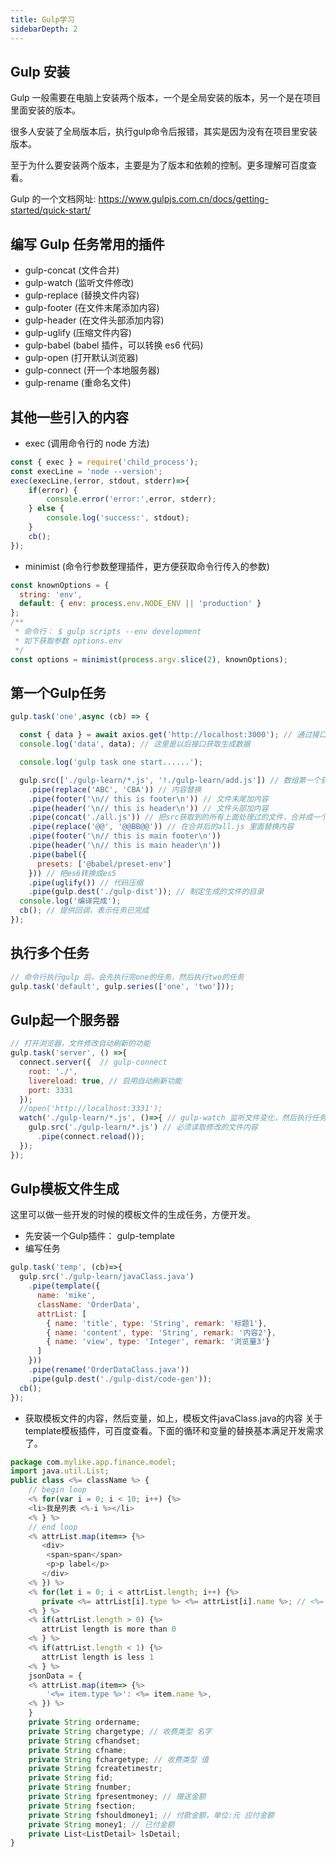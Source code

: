 ```yaml
---
title: Gulp学习
sidebarDepth: 2
---
```


## Gulp 安装
Gulp 一般需要在电脑上安装两个版本，一个是全局安装的版本，另一个是在项目里面安装的版本。

很多人安装了全局版本后，执行gulp命令后报错，其实是因为没有在项目里安装版本。

至于为什么要安装两个版本，主要是为了版本和依赖的控制。更多理解可百度查看。

Gulp 的一个文档网址: <https://www.gulpjs.com.cn/docs/getting-started/quick-start/>


## 编写 Gulp 任务常用的插件

- gulp-concat (文件合并)
- gulp-watch (监听文件修改)
- gulp-replace (替换文件内容)
- gulp-footer (在文件末尾添加内容)
- gulp-header (在文件头部添加内容)
- gulp-uglify (压缩文件内容)
- gulp-babel (babel 插件，可以转换 es6 代码)
- gulp-open (打开默认浏览器)
- gulp-connect (开一个本地服务器)
- gulp-rename (重命名文件)

## 其他一些引入的内容

- exec (调用命令行的 node 方法)

```js
const { exec } = require('child_process');
const execLine = 'node --version';
exec(execLine,(error, stdout, stderr)=>{
    if(error) {
        console.error('error:',error, stderr);
    } else {
        console.log('success:', stdout);
    }
    cb();
});
```

- minimist (命令行参数整理插件，更方便获取命令行传入的参数)

```js
const knownOptions = {
  string: 'env',
  default: { env: process.env.NODE_ENV || 'production' }
};
/**
 * 命令行： $ gulp scripts --env development
 * 如下获取参数 options.env
 */
const options = minimist(process.argv.slice(2), knownOptions);
```

## 第一个Gulp任务

```js
gulp.task('one',async (cb) => {

  const { data } = await axios.get('http://localhost:3000'); // 通过接口获取数据
  console.log('data', data); // 这里是以后接口获取生成数据

  console.log('gulp task one start......');

  gulp.src(['./gulp-learn/*.js', '!./gulp-learn/add.js']) // 数组第一个获取gulp-learn目录下的所有js文件，第二个标识排除掉add.js文件
    .pipe(replace('ABC', 'CBA')) // 内容替换
    .pipe(footer('\n// this is footer\n')) // 文件末尾加内容
    .pipe(header('\n// this is header\n')) // 文件头部加内容
    .pipe(concat('./all.js')) // 把src获取到的所有上面处理过的文件，合并成一个文件
    .pipe(replace('@@', '@@BB@@')) // 在合并后的all.js 里面替换内容
    .pipe(footer('\n// this is main footer\n'))
    .pipe(header('\n// this is main header\n'))
    .pipe(babel({
      presets: ['@babel/preset-env']
    })) // 把es6转换成es5
    .pipe(uglify()) // 代码压缩
    .pipe(gulp.dest('./gulp-dist')); // 制定生成的文件的目录
  console.log('编译完成');
  cb(); // 提供回调，表示任务已完成
});
```

## 执行多个任务

```js
// 命令行执行gulp 后，会先执行完one的任务，然后执行two的任务
gulp.task('default', gulp.series(['one', 'two']));
```

## Gulp起一个服务器

```js
// 打开浏览器，文件修改自动刷新的功能
gulp.task('server', () =>{
  connect.server({  // gulp-connect 
    root: './',
    livereload: true, // 启用自动刷新功能
    port: 3331
  });
  //open('http://localhost:3331');
  watch('./gulp-learn/*.js', ()=>{ // gulp-watch 监听文件变化，然后执行任务，浏览器刷新
    gulp.src('./gulp-learn/*.js') // 必须读取修改的文件内容
      .pipe(connect.reload());
  });
});
```

## Gulp模板文件生成
这里可以做一些开发的时候的模板文件的生成任务，方便开发。
- 先安装一个Gulp插件： gulp-template
- 编写任务
```js
gulp.task('temp', (cb)=>{
  gulp.src('./gulp-learn/javaClass.java')
    .pipe(template({
      name: 'mike',
      className: 'OrderData',
      attrList: [
        { name: 'title', type: 'String', remark: '标题1'},
        { name: 'content', type: 'String', remark: '内容2'},
        { name: 'view', type: 'Integer', remark: '浏览量3'}
      ]
    }))
    .pipe(rename('OrderDataClass.java'))
    .pipe(gulp.dest('./gulp-dist/code-gen'));
  cb();
});
```

- 获取模板文件的内容，然后变量，如上，模板文件javaClass.java的内容
关于template模板插件，可百度查看。下面的循环和变量的替换基本满足开发需求了。

```js
package com.mylike.app.finance.model;
import java.util.List;
public class <%= className %> {
    // begin loop
    <% for(var i = 0; i < 10; i++) {%>
    <li>我是列表 <%-i %></li>
    <% } %>
    // end loop
    <% attrList.map(item=> {%>
       <div>
        <span>span</span>
        <p>p label</p>
       </div>
    <% }) %>
    <% for(let i = 0; i < attrList.length; i++) {%>
       private <%= attrList[i].type %> <%= attrList[i].name %>; // <%= attrList[i].remark %>
    <% } %>
    <% if(attrList.length > 0) {%>
       attrList length is more than 0
    <% } %>
    <% if(attrList.length < 1) {%>
       attrList length is less 1
    <% } %>
    jsonData = {
    <% attrList.map(item=> {%>
        '<%= item.type %>': <%= item.name %>,
    <% }) %>
    }
    private String ordername;
    private String chargetype; // 收费类型 名字
    private String cfhandset;
    private String cfname;
    private String fchargetype; // 收费类型 值
    private String fcreatetimestr;
    private String fid;
    private String fnumber;
    private String fpresentmoney; // 赠送金额
    private String fsection;
    private String fshouldmoney1; // 付款金额，单位:元 应付金额
    private String money1; // 已付金额
    private List<ListDetail> lsDetail;
}
```